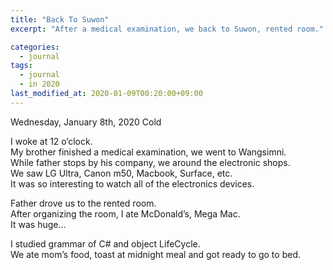 ```yaml
---
title: "Back To Suwon"
excerpt: "After a medical examination, we back to Suwon, rented room."

categories:
  - journal
tags:
  - journal
  - in 2020
last_modified_at: 2020-01-09T00:20:00+09:00
---
```

Wednesday, January 8th, 2020
Cold

I woke at 12 o’clock.  
My brother finished a medical examination, we went to Wangsimni.  
While father stops by his company, we around the electronic shops.  
We saw LG Ultra, Canon m50, Macbook, Surface, etc.  
It was so interesting to watch all of the electronics devices.  

Father drove us to the rented room.  
After organizing the room, I ate McDonald’s, Mega Mac.  
It was huge…  

I studied grammar of C# and object LifeCycle.  
We ate mom’s food, toast at midnight meal and got ready to go to bed.  

